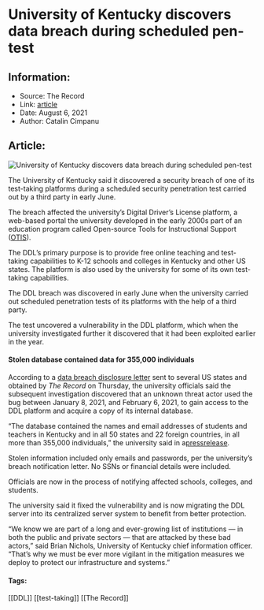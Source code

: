 # University of Kentucky discovers data breach during scheduled pen-test
### 

## Information:
+ Source: The Record
+ Link: [article](https://therecord.media/university-of-kentucky-discovers-data-breach-during-scheduled-pen-test/)
+ Date: August 6, 2021
+ Author: Catalin Cimpanu


## Article:
![University of Kentucky discovers data breach during scheduled pen-test](https://therecord.media/wp-content/uploads/2021/08/Kentucky-U.jpg)

The University of Kentucky said it discovered a security breach of one of its test-taking platforms during a scheduled security penetration test carried out by a third party in early June.


The breach affected the university’s Digital Driver’s License platform, a web-based portal the university developed in the early 2000s part of an education program called Open-source Tools for Instructional Support ([OTIS](https://otis.coe.uky.edu/)).


The DDL’s primary purpose is to provide free online teaching and test-taking capabilities to K-12 schools and colleges in Kentucky and other US states. The platform is also used by the university for some of its own test-taking capabilities.


The DDL breach was discovered in early June when the university carried out scheduled penetration tests of its platforms with the help of a third party.


The test uncovered a vulnerability in the DDL platform, which when the university investigated further it discovered that it had been exploited earlier in the year.


#### Stolen database contained data for 355,000 individuals


According to a [data breach disclosure letter](https://www.documentcloud.org/documents/21037616-data-breach-notification-for-the-university-of-kentucky) sent to several US states and obtained by *The Record* on Thursday, the university officials said the subsequent investigation discovered that an unknown threat actor used the bug between January 8, 2021, and February 6, 2021, to gain access to the DDL platform and acquire a copy of its internal database.


“The database contained the names and email addresses of students and teachers in Kentucky and in all 50 states and 22 foreign countries, in all more than 355,000 individuals,” the university said in a[press](http://uknow.uky.edu/campus-news/uk-cyber-inspection-detects-breach-initiates-additional-security-measures)[release](http://uknow.uky.edu/campus-news/uk-cyber-inspection-detects-breach-initiates-additional-security-measures).


Stolen information included only emails and passwords, per the university’s breach notification letter. No SSNs or financial details were included.


Officials are now in the process of notifying affected schools, colleges, and students.


The university said it fixed the vulnerability and is now migrating the DDL server into its centralized server system to benefit from better protection.


“We know we are part of a long and ever-growing list of institutions — in both the public and private sectors — that are attacked by these bad actors,” said Brian Nichols, University of Kentucky chief information officer. “That’s why we must be ever more vigilant in the mitigation measures we deploy to protect our infrastructure and systems.”





#### Tags:
[[DDL]] [[test-taking]] [[The Record]]

